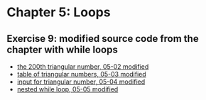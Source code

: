 # Chapter 5: Loops

## Exercise 9: modified source code from the chapter with while loops

- [the 200th triangular number, 05-02 modified](https://github.com/strugamano/programming-in-c/tree/main/Exercises/Chapter-05/05-e09/05-02m.c)
- [table of triangular numbers, 05-03 modified](https://github.com/strugamano/programming-in-c/tree/main/Exercises/Chapter-05/05-e09/05-03m.c)
- [input for triangular number, 05-04 modified](https://github.com/strugamano/programming-in-c/tree/main/Exercises/Chapter-05/05-e09/05-04m.c)
- [nested while loop, 05-05 modified](https://github.com/strugamano/programming-in-c/tree/main/Exercises/Chapter-05/05-e09/05-05m.c)
